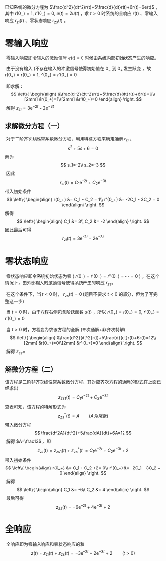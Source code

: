 已知系统的微分方程为 $\frac{d^2}{dt^2}r(t)+5\frac{d}{dt}r(t)+6r(t)=6e(t)$ ，其中 $r(0_-)=1,\ r'(0_-)=0,\ e(t)=2u(t)$ ，求 $t>0$ 时系统的全响应 $r(t)$ 、零输入响应 $r_{zi}(t)$ 、零状态响应 $r_{zs}(t)$ 。

# 零输入响应

​		零输入响应即令输入的激励信号 $e(t)=0$ 时候由系统内部初始状态产生的响应。

​		由于没有输入 (不存在输入的冲激信号使得初始值在 $0_-$ 到 $0_+$ 发生跃变 ，故 $r(0_+)=r(0_-)=1,\ r'(0_+)=r'(0_-)=0$ 

​		即求解：
$$
\left\{
\begin{align}
&\frac{d^2}{dt^2}r(t)+5\frac{d}{dt}r(t)+6r(t)=0\\[2mm]
&r(0_+)=1\\[2mm]
&r'(0_+)=0
\end{align}
\right.
$$
​		解得 $z_{zi} = 3\mathrm e^{-2t}-2\mathrm e^{-3t}$

## 求解微分方程（一）

​		对于二阶齐次线性常系数微分方程，利用特征方程来确定通解 $r_{zi}$ 。 
$$
s^2+5s+6=0
$$
​		解为
$$
s_1=-2\\
s_2=-3
$$
​		因此
$$
r_{zi}(t)=C_1 \mathrm e^{-2t}+C_2\mathrm e^{-3t}
$$
带入初始条件
$$
\left\{
\begin{align}
r(0_+) &= C_1 + C_2 = 1\\
r'(0_+) &= -2C_1 - 3C_2 = 0
\end{align}
\right.
$$
解得
$$
\left\{
\begin{align}
C_1 &= 3\\
C_2 &= -2
\end{align}
\right.
$$
因此最后可得
$$
r_{zi}(t) = 3\mathrm e^{-2t}-2\mathrm e^{-3t}
$$

# 零状态响应

​		零状态响应即令系统初始状态为零 ( $r(0_-)=r'(0_-)=r''(0_-)=\cdots=0$ ) ，在这个情况下，由外部输入的激励信号使得系统产生的响应 $r_{ zs}$。

​		在这个条件下，当 $t<0$ 时， $r_{zs}(t) = 0$ (题目不要求 $t<0$ 的部分，但为了写完整这一步)

​		当 $t=0$ 时，由于方程右侧包含阶跃函数 $u(t)$ ，所以 $r(0_+)=r(0_-)=0,\ r'(0_+)=r'(0_-)=0$ 

​		当 $t>0$ 时，方程变为求该方程的全解 (齐次通解+非齐次特解)
$$
\left\{
\begin{align}
&\frac{d^2}{dt^2}r(t)+5\frac{d}{dt}r(t)+6r(t)=12\\[2mm]
&r(0_+)=0\\[2mm]
&r'(0_+)=0
\end{align}
\right.
$$
​		解得 $z_{sz}=$

## 解微分方程（二）

​		该方程是二阶非齐次线性常系数微分方程，其对应齐次方程的通解的形式在上面已经求出
$$
z_{zs1}(t)=C_1 \mathrm e^{-2t}+C_2\mathrm e^{-3t}
$$
​		查表可知，该方程的特解形式为
$$
z_{zs}^*(t)=A\qquad(A为常数)
$$
​		带入微分方程
$$
\frac{d^2A}{dt^2}+5\frac{dA}{dt}+6A=12
$$
​		解得 $A=\frac13$ ，即
$$
z_{zs}(t) = z_{zs1}(t)+z_{zs}^*(t) = C_1 \mathrm e^{-2t}+C_2\mathrm e^{-3t}+2
$$
​		带入初始条件
$$
\left\{
\begin{align}
r(0_+) &= C_1 + C_2 +2= 0\\
r'(0_+) &= -2C_1 - 3C_2 = 0
\end{align}
\right.
$$
​		解得
$$
\left\{
\begin{align}
C_1 &= -6\\
C_2 &= 4
\end{align}
\right.
$$
​		最后可得
$$
z_{zs}(t) = -6\mathrm e^{-2t}+4\mathrm e^{-3t}+2
$$

# 全响应

​		全响应即为零输入响应和零状态响应的和
$$
z(t)=z_{zi}(t)+z_{zs}(t)=-3 \mathrm e^{-2t}+2\mathrm e^{-3t}+2 \qquad (t>0)
$$
